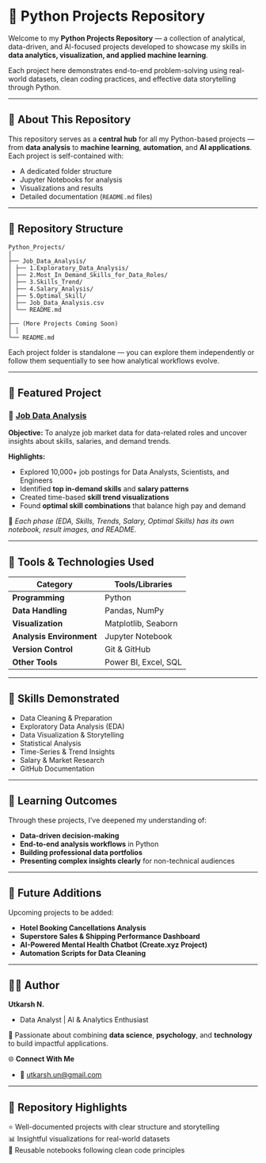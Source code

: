 # 🐍 Python Projects Repository

Welcome to my **Python Projects Repository** — a collection of analytical, data-driven, and AI-focused projects developed to showcase my skills in **data analytics, visualization, and applied machine learning**.  

Each project here demonstrates end-to-end problem-solving using real-world datasets, clean coding practices, and effective data storytelling through Python.

---

## 🧠 About This Repository
This repository serves as a **central hub** for all my Python-based projects — from **data analysis** to **machine learning**, **automation**, and **AI applications**.  
Each project is self-contained with:
- A dedicated folder structure  
- Jupyter Notebooks for analysis  
- Visualizations and results  
- Detailed documentation (`README.md` files)

---

## 📂 Repository Structure

```
Python_Projects/
│
├── Job_Data_Analysis/
│ ├── 1.Exploratory_Data_Analysis/
│ ├── 2.Most_In_Demand_Skills_for_Data_Roles/
│ ├── 3.Skills_Trend/
│ ├── 4.Salary_Analysis/
│ ├── 5.Optimal_Skill/
│ ├── Job_Data_Analysis.csv
│ └── README.md
│
├── (More Projects Coming Soon)
│ │
└── README.md
```


Each project folder is standalone — you can explore them independently or follow them sequentially to see how analytical workflows evolve.

---

## 🚀 Featured Project

### 🔹 [Job Data Analysis](./Job_Data_Analysis/)
**Objective:** To analyze job market data for data-related roles and uncover insights about skills, salaries, and demand trends.  

**Highlights:**
- Explored 10,000+ job postings for Data Analysts, Scientists, and Engineers  
- Identified **top in-demand skills** and **salary patterns**  
- Created time-based **skill trend visualizations**  
- Found **optimal skill combinations** that balance high pay and demand  

📁 *Each phase (EDA, Skills, Trends, Salary, Optimal Skills) has its own notebook, result images, and README.*

---

## 🧰 Tools & Technologies Used

| Category | Tools/Libraries |
|-----------|----------------|
| **Programming** | Python |
| **Data Handling** | Pandas, NumPy |
| **Visualization** | Matplotlib, Seaborn |
| **Analysis Environment** | Jupyter Notebook |
| **Version Control** | Git & GitHub |
| **Other Tools** | Power BI, Excel, SQL |

---

## 🧩 Skills Demonstrated
- Data Cleaning & Preparation  
- Exploratory Data Analysis (EDA)  
- Data Visualization & Storytelling  
- Statistical Analysis  
- Time-Series & Trend Insights  
- Salary & Market Research  
- GitHub Documentation  

---

## 🧠 Learning Outcomes
Through these projects, I’ve deepened my understanding of:
- **Data-driven decision-making**  
- **End-to-end analysis workflows** in Python  
- **Building professional data portfolios**  
- **Presenting complex insights clearly** for non-technical audiences  

---

## 🌟 Future Additions
Upcoming projects to be added:
- **Hotel Booking Cancellations Analysis**  
- **Superstore Sales & Shipping Performance Dashboard**  
- **AI-Powered Mental Health Chatbot (Create.xyz Project)**  
- **Automation Scripts for Data Cleaning**

---

## 👨‍💻 Author
**Utkarsh N.**  
- Data Analyst | AI & Analytics Enthusiast  

💬 Passionate about combining **data science**, **psychology**, and **technology** to build impactful applications.  

🌐 **Connect With Me**  
- 📧 [utkarsh.un@gmail.com](#)  

---

## 🏁 Repository Highlights
⭐ Well-documented projects with clear structure and storytelling  
📊 Insightful visualizations for real-world datasets  
📘 Reusable notebooks following clean code principles  

